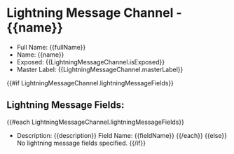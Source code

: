 <!-- Lightning Message Channel -->
# Lightning Message Channel - {{name}}

- Full Name: {{fullName}}
- Name: {{name}}
- Exposed: {{LightningMessageChannel.isExposed}}
- Master Label: {{LightningMessageChannel.masterLabel}}

{{#if LightningMessageChannel.lightningMessageFields}}
## Lightning Message Fields:
{{#each LightningMessageChannel.lightningMessageFields}}
- Description: {{description}}
  Field Name: {{fieldName}}
{{/each}}
{{else}}
No lightning message fields specified.
{{/if}}